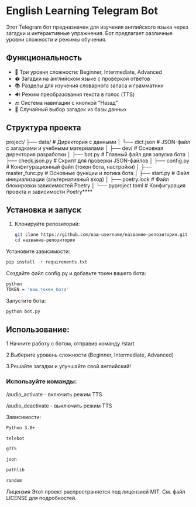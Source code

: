 # English Learning Telegram Bot

Этот Telegram бот предназначен для изучения английского языка через загадки и интерактивные упражнения. Бот предлагает различные уровни сложности и режимы обучения.

## Функциональность

- 🎯 Три уровня сложности: Beginner, Intermediate, Advanced
- � Загадки на английском языке с проверкой ответов
- 📚 Разделы для изучения словарного запаса и грамматики
- 🔊 Режим преобразования текста в голос (TTS)
- 🔙 Система навигации с кнопкой "Назад"
- 🎲 Случайный выбор загадок из базы данных

## Структура проекта
project/
├── data/ # Директория с данными
│ └── dict.json # JSON-файл с загадками и учебными материалами
│
├── dev/ # Основная директория разработки
│ ├── bot.py # Главный файл для запуска бота
│ ├── check.json.py # Скрипт для проверки JSON-файлов
│ ├── config.py # Конфигурационный файл (токен бота, настройки)
│ ├── master_func.py # Основные функции и логика бота
│ ├── start.py # Файл инициализации (альтернативный вход)
│ ├── poetry.lock # Файл блокировки зависимостей Poetry
│ └── pyproject.toml # Конфигурация проекта и зависимости Poetry****


## Установка и запуск

1. Клонируйте репозиторий:
   ```bash
   git clone https://github.com/ваш-username/название-репозитория.git
   cd название-репозитория
   ```
Установите зависимости:

```bash
pip install -r requirements.txt
```

Создайте файл config.py и добавьте токен вашего бота:

```bash
python
TOKEN = 'ваш_токен_бота'
```

Запустите бота:

```bash
python bot.py
```

## Использование:

1.Начните работу с ботом, отправив команду /start

2.Выберите уровень сложности (Beginner, Intermediate, Advanced)

3.Решайте загадки и улучшайте свой английский!

### Используйте команды:

/audio_activate - включить режим TTS

/audio_deactivate - выключить режим TTS


Зависимости:
```bash
Python 3.8+
```

```bash
telebot
```

```bash
gTTS
```

```bash
json
```

```bash
pathlib
```

```bash
random
```

Лицензия
Этот проект распространяется под лицензией MIT. См. файл LICENSE для подробностей.
